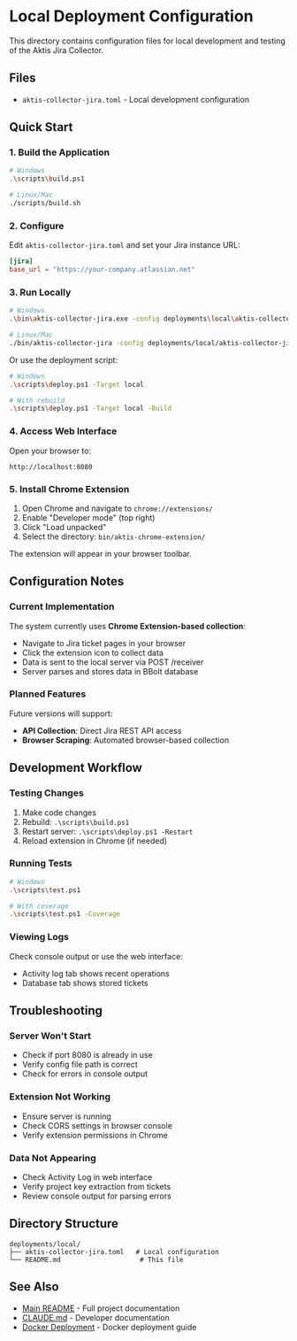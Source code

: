 # Local Deployment Configuration

This directory contains configuration files for local development and testing of the Aktis Jira Collector.

## Files

- `aktis-collector-jira.toml` - Local development configuration

## Quick Start

### 1. Build the Application

```bash
# Windows
.\scripts\build.ps1

# Linux/Mac
./scripts/build.sh
```

### 2. Configure

Edit `aktis-collector-jira.toml` and set your Jira instance URL:

```toml
[jira]
base_url = "https://your-company.atlassian.net"
```

### 3. Run Locally

```bash
# Windows
.\bin\aktis-collector-jira.exe -config deployments\local\aktis-collector-jira.toml

# Linux/Mac
./bin/aktis-collector-jira -config deployments/local/aktis-collector-jira.toml
```

Or use the deployment script:

```bash
# Windows
.\scripts\deploy.ps1 -Target local

# With rebuild
.\scripts\deploy.ps1 -Target local -Build
```

### 4. Access Web Interface

Open your browser to:
```
http://localhost:8080
```

### 5. Install Chrome Extension

1. Open Chrome and navigate to `chrome://extensions/`
2. Enable "Developer mode" (top right)
3. Click "Load unpacked"
4. Select the directory: `bin/aktis-chrome-extension/`

The extension will appear in your browser toolbar.

## Configuration Notes

### Current Implementation

The system currently uses **Chrome Extension-based collection**:
- Navigate to Jira ticket pages in your browser
- Click the extension icon to collect data
- Data is sent to the local server via POST /receiver
- Server parses and stores data in BBolt database

### Planned Features

Future versions will support:
- **API Collection**: Direct Jira REST API access
- **Browser Scraping**: Automated browser-based collection

## Development Workflow

### Testing Changes

1. Make code changes
2. Rebuild: `.\scripts\build.ps1`
3. Restart server: `.\scripts\deploy.ps1 -Restart`
4. Reload extension in Chrome (if needed)

### Running Tests

```bash
# Windows
.\scripts\test.ps1

# With coverage
.\scripts\test.ps1 -Coverage
```

### Viewing Logs

Check console output or use the web interface:
- Activity log tab shows recent operations
- Database tab shows stored tickets

## Troubleshooting

### Server Won't Start

- Check if port 8080 is already in use
- Verify config file path is correct
- Check for errors in console output

### Extension Not Working

- Ensure server is running
- Check CORS settings in browser console
- Verify extension permissions in Chrome

### Data Not Appearing

- Check Activity Log in web interface
- Verify project key extraction from tickets
- Review console output for parsing errors

## Directory Structure

```
deployments/local/
├── aktis-collector-jira.toml   # Local configuration
└── README.md                    # This file
```

## See Also

- [Main README](../../README.md) - Full project documentation
- [CLAUDE.md](../../CLAUDE.md) - Developer documentation
- [Docker Deployment](../docker/README.md) - Docker deployment guide
